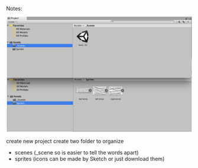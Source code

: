Notes:

<p align="center">
  <img src="https://github.com/ericyu423/Unity-Projects/blob/master/pics/note1.png" width="500"/>
</p>

create new project 
create two folder to organize 
 - scenes  (_scene so is easier to tell the words apart)
 - sprites (icons can be made by Sketch or just download them)

